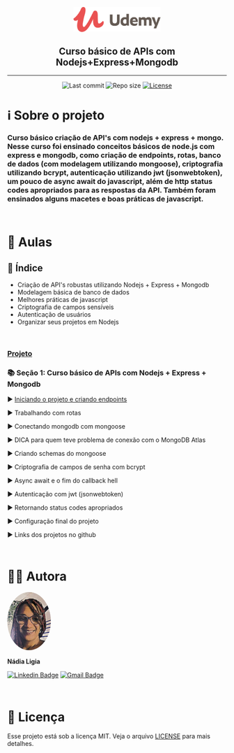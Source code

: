 <p align="center"><img src="../assets/logo.png" width=200></p>
<h2 align="center">Curso básico de APIs com Nodejs+Express+Mongodb</h2>

---

<p align="center">
  <img alt="Last commit" src="https://img.shields.io/github/last-commit/nlnadialigia/udemy" />

  <img alt="Repo size" src="https://img.shields.io/github/repo-size/nlnadialigia/udemy"/>
   
  <a href="./license.md">
  <img alt="License" src="https://img.shields.io/badge/License-MIT-informational"/>
  </a>
</p>

# ℹ️ Sobre o projeto 

<h3>Curso básico criação de API's com nodejs + express + mongo. Nesse curso foi ensinado conceitos básicos de node.js com express e mongodb, como criação de endpoints, rotas, banco de dados (com modelagem utilizando mongoose), criptografia utilizando bcrypt, autenticação utilizando jwt (jsonwebtoken), um pouco de async await do javascript, além de http status codes apropriados para as respostas da API. Também foram ensinados alguns macetes e boas práticas de javascript.</h3><br>

# 📂 Aulas

## 📝 Índice

- Criação de API's robustas utilizando Nodejs + Express + Mongodb
- Modelagem básica de banco de dados
- Melhores práticas de javascript
- Criptografia de campos sensíveis
- Autenticação de usuários
- Organizar seus projetos em Nodejs
<br>

### [Projeto](https://github.com/nlnadialigia/api-node-mongodb.git)

### 📚 Seção 1: Curso básico de APIs com Nodejs + Express + Mongodb

▶️ [Iniciando o projeto e criando endpoints](./aula01)

▶️ Trabalhando com rotas

▶️ Conectando mongodb com mongoose

▶️ DICA para quem teve problema de conexão com o MongoDB Atlas

▶️ Criando schemas do mongoose

▶️ Criptografia de campos de senha com bcrypt

▶️ Async await e o fim do callback hell

▶️ Autenticação com jwt (jsonwebtoken)

▶️ Retornando status codes apropriados

▶️ Configuração final do projeto

▶️ Links dos projetos no github

<br>

# 👩‍💼 Autora
<img style="border-radius: 50%;" src="../assets/picture.jpg" width="100px;" alt="Picture"/>
<p><b>Nádia Ligia</b></p>

[![Linkedin Badge](https://img.shields.io/badge/-nlnadialigia-blueviolet?style=flat&logo=Linkedin&logoColor=white&link=https://www.linkedin.com/in/nlnadialigia/)](https://www.linkedin.com/in/nlnadialigia/) 
[![Gmail Badge](https://img.shields.io/badge/-nlnadialigia@gmail.com-blueviolet?style=flat&logo=Gmail&logoColor=white&link=mailto:nlnadialigia@gmail.com)](mailto:nlnadialigia@gmail.com)

<br>

# 📝 Licença

Esse projeto está sob a licença MIT. Veja o arquivo [LICENSE](LICENSE) para mais detalhes.